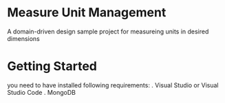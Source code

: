 # Measure Unit Management
A domain-driven design sample project for measureing units in desired dimensions 

# Getting Started

you need to have installed following requirements:
 . Visual Studio or Visual Studio Code
 . MongoDB
 
